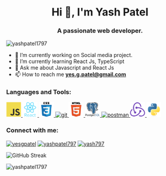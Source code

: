 <h1 align="center">Hi 👋, I'm 
Yash Patel</h1>
<h3 align="center">A passionate web developer.</h3>

<p align="left"> <img src="https://komarev.com/ghpvc/?username=yashpatel1797&label=Profile%20views&color=0e75b6&style=flat" alt="yashpatel1797" /> </p>

- 🔭 I’m currently working on Social media project.
- 🌱 I’m currently learning React Js, TypeScript
- 💬 Ask me about Javascript and React Js
- 📫 How to reach me **yes.g.patel@gmail.com**

<h3 align="left">Languages and Tools:</h3>
<p align="left">

<a href="https://developer.mozilla.org/en-US/docs/Web/JavaScript" target="_blank" rel="noreferrer"> <img src="https://raw.githubusercontent.com/devicons/devicon/master/icons/javascript/javascript-original.svg" alt="javascript" width="40" height="40"/> </a>
<a href="https://reactjs.org/" target="_blank" rel="noreferrer"> <img src="https://raw.githubusercontent.com/devicons/devicon/master/icons/react/react-original-wordmark.svg" alt="react" width="40" height="40"/> </a>
<a href="https://www.w3schools.com/css/" target="_blank" rel="noreferrer"> <img src="https://raw.githubusercontent.com/devicons/devicon/master/icons/css3/css3-original-wordmark.svg" alt="css3" width="40" height="40"/> </a>
<a href="https://git-scm.com/" target="_blank" rel="noreferrer"> <img src="https://www.vectorlogo.zone/logos/git-scm/git-scm-icon.svg" alt="git" width="40" height="40"/> </a>
<a href="https://www.w3.org/html/" target="_blank" rel="noreferrer"> <img src="https://raw.githubusercontent.com/devicons/devicon/master/icons/html5/html5-original-wordmark.svg" alt="html5" width="40" height="40"/> </a>
<a href="https://www.postgresql.org" target="_blank" rel="noreferrer"> <img src="https://raw.githubusercontent.com/devicons/devicon/master/icons/postgresql/postgresql-original-wordmark.svg" alt="postgresql" width="40" height="40"/> </a>
<a href="https://postman.com" target="_blank" rel="noreferrer"> <img src="https://www.vectorlogo.zone/logos/getpostman/getpostman-icon.svg" alt="postman" width="40" height="40"/> </a>
<a href="https://redux.js.org" target="_blank" rel="noreferrer"> <img src="https://raw.githubusercontent.com/devicons/devicon/master/icons/redux/redux-original.svg" alt="redux" width="40" height="40"/> </a>
<a href="https://www.python.org" target="_blank" rel="noreferrer"> <img src="https://raw.githubusercontent.com/devicons/devicon/master/icons/python/python-original.svg" alt="python" width="40" height="40"/> </a> </p>

<h3 align="left">Connect with me:</h3>
<p align="left">
<a href="https://twitter.com/yesgpatel" target="blank"><img align="center" src="https://raw.githubusercontent.com/rahuldkjain/github-profile-readme-generator/master/src/images/icons/Social/twitter.svg" alt="yesgpatel" height="30" width="40" /></a>
<a href="https://www.linkedin.com/in/yashpatel797/" target="blank"><img align="center" src="https://raw.githubusercontent.com/rahuldkjain/github-profile-readme-generator/master/src/images/icons/Social/linked-in-alt.svg" alt="yashpatel797" height="30" width="40" /></a>
<a href="https://leetcode.com/yash797/" target="blank"><img align="center" src="https://raw.githubusercontent.com/rahuldkjain/github-profile-readme-generator/master/src/images/icons/Social/leet-code.svg" alt="yash797" height="30" width="40" /></a>

![GitHub Streak](https://github-readme-streak-stats.herokuapp.com?user=yashpatel1797&theme=github-dark&date_format=M%20j%5B%2C%20Y%5D)

<p><img align="left" src="https://github-readme-stats.vercel.app/api/top-langs?username=yashpatel1797&show_icons=true&locale=en&theme=aura&layout=compact" alt="yashpatel1797" /></p>
